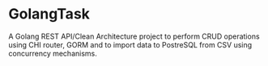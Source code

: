 # GolangTask

A Golang REST API/Clean Architecture project to perform CRUD operations using CHI router, GORM and to import data to PostreSQL from CSV using concurrency mechanisms.